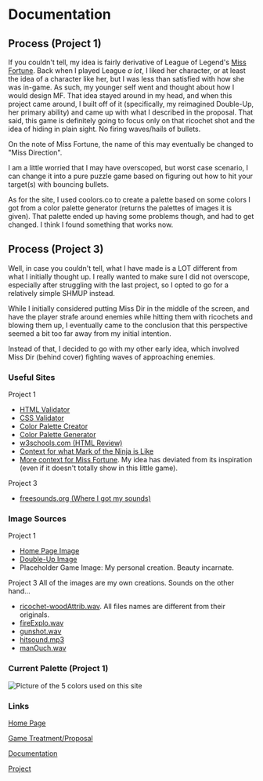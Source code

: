 # Documentation

## Process (Project 1)
If you couldn't tell, my idea is fairly derivative of League of Legend's [Miss Fortune]("https://leagueoflegends.fandom.com/wiki/Miss_Fortune").  Back when I played League *a lot*, I liked her character, or at least the idea of a character like her, but I was less than satisfied with how she was in-game.  As such, my younger self went and thought about how I would design MF. That idea stayed around in my head, and when this project came around, I built off of it (specifically, my reimagined Double-Up, her primary ability) and came up with what I described in the proposal.  That said, this game is definitely going to focus only on that ricochet shot and the idea of hiding in plain sight.  No firing waves/hails of bullets.

On the note of Miss Fortune, the name of this may eventually be changed to "Miss Direction".

I am a little worried that I may have overscoped, but worst case scenario, I can change it into a pure puzzle game based on figuring out how to hit your target(s) with bouncing bullets.

As for the site, I used coolors.co to create a palette based on some colors I got from a color palette generator (returns the palettes of images it is given).  That palette ended up having some problems though, and had to get changed.  I think I found something that works now.

## Process (Project 3)
Well, in case you couldn't tell, what I have made is a LOT different from what I initially thought up.  I really wanted to make sure I did not overscope, especially after struggling with the last project, so I opted to go for a relatively simple SHMUP instead.

While I initially considered putting Miss Dir in the middle of the screen, and have the player strafe around enemies while hitting them with ricochets and blowing them up, I eventually came to the conclusion that this perspective seemed a bit too far away from my initial intention.

Instead of that, I decided to go with my other early idea, which involved Miss Dir (behind cover) fighting waves of approaching enemies.

### Useful Sites
Project 1
* [HTML Validator](https://html5.validator.nu/)
* [CSS Validator](https://jigsaw.w3.org/css-validator/)
* [Color Palette Creator](https://coolors.co/)
* [Color Palette Generator](http://www.cssdrive.com/imagepalette/index.php)
* [w3schools.com (HTML Review)](https://www.w3schools.com/)
* [Context for what Mark of the Ninja is Like](https://www.klei.com/games/mark-ninja)
* [More context for Miss Fortune](https://na.leagueoflegends.com/en/site/bilgewater/#story-2-part-3). My idea has deviated from its inspiration (even if it doesn't totally show in this little game).

Project 3
* [freesounds.org (Where I got my sounds)](https://freesound.org/)

### Image Sources
Project 1
* [Home Page Image](https://fire-force.fandom.com/wiki/Ricochet_Control)
* [Double-Up Image](https://www.youtube.com/watch?v=gZ4QiB-epAE)
* Placeholder Game Image: My personal creation. Beauty incarnate.

Project 3
All of the images are my own creations.  Sounds on the other hand...
* [ricochet-woodAttrib.wav](https://freesound.org/people/CGEffex/sounds/96636/).  All files names are different from their originals.
* [fireExplo.wav](https://freesound.org/people/HighPixel/sounds/431174/)
* [gunshot.wav](https://freesound.org/people/Shades/sounds/37236/)
* [hitsound.mp3](https://freesound.org/people/Raclure/sounds/458867/)
* [manOuch.wav](https://freesound.org/people/Under7dude/sounds/163441/)

### Current Palette (Project 1)
![Picture of the 5 colors used on this site]("media/c6532f-dddddd-483526-514d5e-891b13.png" "Picture of the 5 colors used on this site")

### Links
[Home Page](index.html)

[Game Treatment/Proposal](proposal.html)

[Documentation](documentation.html)

[Project](project.html)
